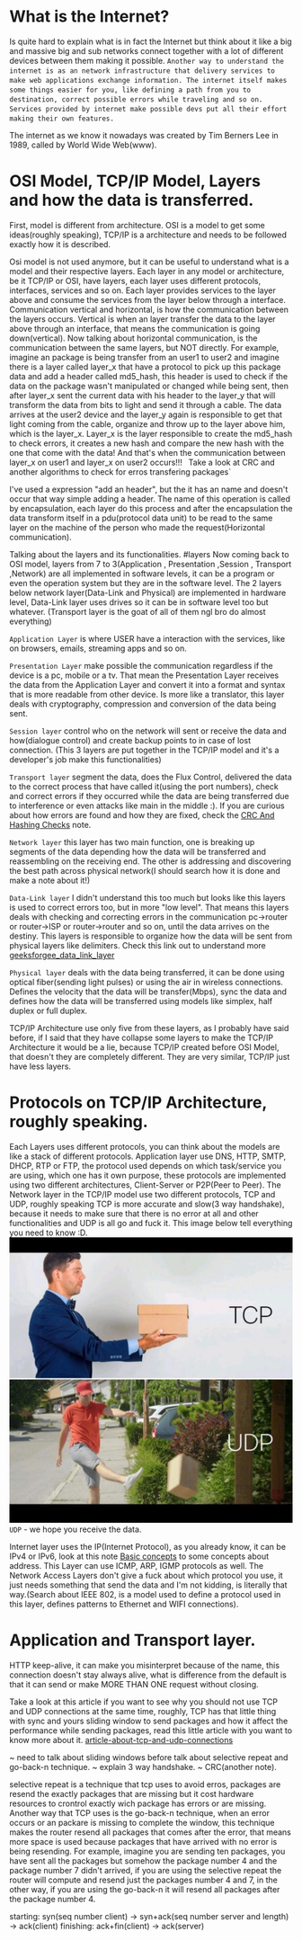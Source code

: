 # What is the Internet?

Is quite hard to explain what is in fact the Internet but think about it like a big and massive big and sub networks connect together with a lot of different devices between them making it possible. 
`Another way to understand the internet is as an network infrastructure that delivery services to make web applications exchange information. The internet itself makes some things easier for you, like defining a path from you to destination, correct possible errors while traveling and so on. Services provided by internet make possible devs put all their effort making their own features.` 

The internet as we know it nowadays was created by Tim Berners Lee in 1989, called by World Wide Web(www).

# OSI Model, TCP/IP Model, Layers and how the data is transferred.

First, model is different from architecture. OSI is a model to get some ideas(roughly speaking), TCP/IP is a architecture and needs to be followed exactly how it is described. 

Osi model is not used anymore, but it can be useful to understand what is a model and their respective layers.  Each layer in any model or architecture, be it TCP/IP or OSI, have layers, each layer uses different protocols, interfaces, services and so on. Each layer provides services to the layer above and consume the services from the layer below through a interface.
Communication vertical and horizontal, is how the communication between the layers occurs. Vertical is when an layer transfer the data to the layer above through an interface, that means the communication is going down(vertical). Now talking about horizontal communication, is the communication between the same layers, but NOT directly. For example, imagine an package is being transfer from an user1 to user2 and imagine there is a layer called layer_x that have a protocol to pick up this package data and add a header called md5_hash, this header is used to check if the data on the package wasn't manipulated or changed while being sent, then after layer_x sent the current data with his header to the layer_y that will transform the data from bits to light and send it through a cable. The data arrives at the user2 device and the layer_y again is responsible to get that light coming from the cable, organize and throw up to the layer above him, which is the layer_x. Layer_x is the layer responsible to create the md5_hash to check errors, it creates a new hash and compare the new hash with the one that come with the data! And that's when the communication between layer_x on user1 and layer_x on user2 occurs!!! `
`Take a look at CRC and another algorithms to check for erros transfering packages`

I've used a expression "add an header", but the it has an name and doesn't occur that way simple adding a header. The name of this operation is called by encapsulation, each layer do this process and after the encapsulation the data transform itself in a pdu(protocol data unit) to be read to the same layer on the machine of the person who made the request(Horizontal communication).

Talking about the layers and its functionalities. #layers
Now coming back to OSI model, layers from 7 to 3(Application , Presentation ,Session , Transport ,Network) are all implemented in software levels, it can be a program or even the operation system but they are in the software level. The 2 layers below network layer(Data-Link and Physical) are implemented in hardware level, Data-Link layer uses drives so it can be in software level too but whatever. (Transport layer is the goat of all of them ngl bro do almost everything)

`Application Layer` is where USER have a interaction with the services, like on browsers, emails, streaming apps and so on.

`Presentation Layer` make possible the communication regardless if the device is a pc, mobile or a tv. That mean the Presentation Layer receives the data from the Application Layer and convert it into a format and syntax that is more readable from other device. Is more like a translator, this layer deals with cryptography, compression and conversion of the data being sent.

`Session layer` control who on the network will sent or receive the data and how(dialogue control) and create backup points to in case of lost connection.
(This 3 layers are put together in the TCP/IP model and it's a developer's job make this functionalities)

`Transport layer` segment the data, does the Flux Control, delivered the data to the correct process that have called it(using the port numbers), check and correct errors if they occurred while the data are being transferred due to interference or even attacks like main in the middle :). If you are curious about how errors are found and how they are fixed, check the [CRC And Hashing Checks](Network/CRC%20And%20Hashing%20Checks.md) note.

`Network layer` this layer has two main function, one is breaking up segments of the data depending how the data will be transferred and reassembling on the receiving end. The other is addressing and discovering the best path across physical network(I should search how it is done and make a note about it!)

`Data-Link layer` I didn't understand this too much but looks like this layers is used to correct errors too, but in more "low level". That means this layers deals with checking and correcting errors in the communication pc->router or router->ISP or router->router and so on, until the data arrives on the destiny. This layers is responsible to organize how the data will be sent from physical layers like delimiters. Check this link out to understand more [geeksforgee_data_link_layer](https://www.geeksforgeeks.org/data-link-layer/)

`Physical layer` deals with the data being transferred, it can be done using optical fiber(sending light pulses) or using the air in wireless connections. Defines the velocity that the data will be transfer(Mbps), sync the data and defines how the data will be transferred using models like simplex, half duplex or full duplex.

TCP/IP Architecture use only five from these layers, as I probably have said before, if I said that they have collapse some layers to make the TCP/IP Architecture it would be a lie, because TCP/IP created before OSI Model, that doesn't they are completely different. They are very similar, TCP/IP just have less layers.  
# Protocols on TCP/IP Architecture, roughly speaking.

Each Layers uses different protocols, you can think about the models are like a stack of different protocols. Application layer use DNS, HTTP, SMTP, DHCP, RTP or FTP, the protocol used depends on which task/service you are using, which one has it own purpose, these protocols are implemented using two different architectures, Client-Server or P2P(Peer to Peer). The Network layer in the TCP/IP model use two different protocols, TCP and UDP, roughly speaking TCP is more accurate and slow(3 way handshake), because it needs to make sure that there is no error at all and other functionalities and UDP is all go and fuck it. This image below tell everything you need to know :D. 
![](Network/attachments/Pasted%20image%2020240413152000.png)
`UDP` - we hope you receive the data.

Internet layer uses the IP(Internet Protocol), as you already know, it can be IPv4 or IPv6, look at this note [Basic concepts](Network/Basic%20concepts.md) to some concepts about address. This Layer can use ICMP, ARP, IGMP protocols as well. The Network Access Layers don't give a fuck about which protocol you use, it just needs something that send the data and I'm not kidding, is literally that way.(Search about IEEE 802, is a model used to define a protocol used in this layer, defines patterns to Ethernet and WIFI connections).
# Application and Transport layer. 

HTTP keep-alive, it can make you misinterpret because of the name, this connection doesn't stay always alive, what is difference from the default is that it can send or make MORE THAN ONE request without closing. 

Take a look at this article if you want to see why you should not use TCP and UDP connections at the same time, roughly, TCP has that little thing with sync and yours sliding window to send packages and how it affect the performance while sending packages, read this little article with you want to know more about it. [article-about-tcp-and-udp-connections](https://web.archive.org/web/20160103125117/https://www.isoc.org/inet97/proceedings/F3/F3_1.HTM#ref1)

~ need to talk about sliding windows before talk about selective repeat and go-back-n technique.
~ explain 3 way handshake.
~ CRC(another note).

selective repeat is a technique that tcp uses to avoid erros, packages are resend the exactly packages that are missing but it cost hardware resources to crontrol exactly wich package has errors or are missing. Another way that TCP uses is the go-back-n technique, when an error occurs or an packare is missing to complete the window, this technique makes the router resend all packages that comes after the error, that means more space is used because packages that have arrived with no error is being resending. For example, imagine you are sending ten packages, you have sent all the packages but somehow the package number 4 and the package number 7 didn't arrived, if you are using the selective repeat the router will compute and resend just the packages number 4 and 7, in the other way, if you are using the go-back-n it will resend all packages after the package number 4.

starting:
syn(seq number client) -> syn+ack(seq number server and length) -> ack(client)
finishing:
ack+fin(client) -> ack(server)
